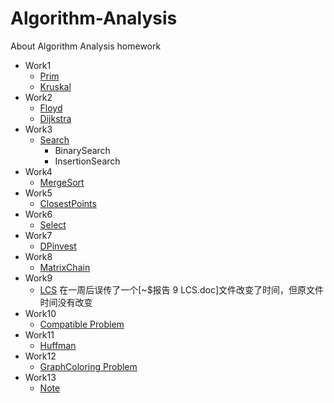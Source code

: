 # Algorithm-Analysis
About Algorithm Analysis homework

- Work1
  - [Prim](https://blog.csdn.net/m0_46419294/article/details/104565869)
  - [Kruskal](https://blog.csdn.net/m0_46419294/article/details/104566380)
- Work2
  - [Floyd](https://blog.csdn.net/m0_46419294/article/details/104726078)
  - [Dijkstra](https://blog.csdn.net/m0_46419294/article/details/104735068)
- Work3
  - [Search](https://blog.csdn.net/m0_46419294/article/details/104850206)
    - BinarySearch
    - InsertionSearch
- Work4
  - [MergeSort](https://blog.csdn.net/m0_46419294/article/details/105037911)
- Work5
  - [ClosestPoints](https://blog.csdn.net/m0_46419294/article/details/105187742)
- Work6
  - [Select](https://blog.csdn.net/m0_46419294/article/details/105345876)
- Work7
  - [DPinvest](https://blog.csdn.net/m0_46419294/article/details/105463741)
- Work8
  - [MatrixChain](https://blog.csdn.net/m0_46419294/article/details/105624205)
- Work9
  - [LCS](https://blog.csdn.net/m0_46419294/article/details/105779399) 在一周后误传了一个[~$报告 9 LCS.doc]文件改变了时间，但原文件时间没有改变
- Work10
  - [Compatible Problem](https://blog.csdn.net/m0_46419294/article/details/105910466)
- Work11
  - [Huffman](https://blog.csdn.net/m0_46419294/article/details/106175897)
- Work12
  - [GraphColoring Problem](https://blog.csdn.net/m0_46419294/article/details/106388899)
- Work13
  - [Note](https://blog.csdn.net/m0_46419294/article/details/106653640)